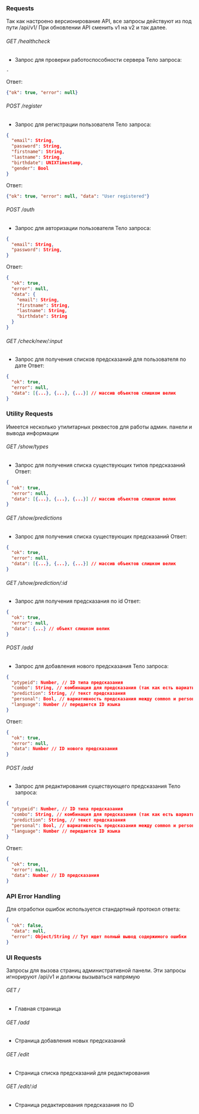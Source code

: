 ### Requests

Так как настроено версионирование API, все запросы действуют из под пути /api/v1/
При обновлении API сменить v1 на v2 и так далее.

###### GET /healthcheck
- Запрос для проверки работоспособности сервера
Тело запроса:
```
-
```
Ответ:
```JSON
{"ok": true, "error": null}
```

###### POST /register
- Запрос для регистрации пользователя
Тело запроса:
```JSON
{
  "email": String,
  "password": String,
  "firstname": String,
  "lastname": String,
  "birthdate": UNIXTimestamp,
  "gender": Bool
}
```
Ответ:
```JSON
{"ok": true, "error": null, "data": "User registered"}
```

###### POST /auth
- Запрос для авторизации пользователя
Тело запроса:
```JSON
{
  "email": String,
  "password": String,
}
```
Ответ:
```JSON
{
  "ok": true,
  "error": null,
  "data": {
    "email": String,
	"firstname": String,
	"lastname": String,
	"birthdate": String
  }
}
```

###### GET /check/new/:input
- Запрос для получения списков предсказаний для пользователя по дате
Ответ:
```JSON
{
  "ok": true,
  "error": null,
  "data": [{...}, {...}, {...}] // массив объектов слишком велик
}
```


### Utility Requests

Имеется несколько утилитарных реквестов для работы админ. панели и вывода информации

###### GET /show/types
- Запрос для получения списка существующих типов предсказаний
Ответ:
```JSON
{
  "ok": true,
  "error": null,
  "data": [{...}, {...}, {...}] // массив объектов слишком велик
}
```

###### GET /show/predictions
- Запрос для получения списка существующих предсказаний
Ответ:
```JSON
{
  "ok": true,
  "error": null,
  "data": [{...}, {...}, {...}] // массив объектов слишком велик
}
```

###### GET /show/prediction/:id
- Запрос для получения предсказания по id
Ответ:
```JSON
{
  "ok": true,
  "error": null,
  "data": {...} // объект слишком велик
}
```

###### POST /add
- Запрос для добавления нового предсказания
Тело запроса:
```JSON
{
  "ptypeid": Number, // ID типа предсказания
  "combo": String, // комбинация для предсказания (так как есть вариативность от 1 до 1-1-1 используется строковый тип)
  "prediction": String, // текст предсказания
  "personal": Bool, // вариативность предсказания между common и personal (безлич и лич)
  "language": Number // передается ID языка
}
```
Ответ:
```JSON
{
  "ok": true,
  "error": null,
  "data": Number // ID нового предсказания
}
```

###### POST /add
- Запрос для редактирования существующего предсказания
Тело запроса:
```JSON
{
  "ptypeid": Number, // ID типа предсказания
  "combo": String, // комбинация для предсказания (так как есть вариативность от 1 до 1-1-1 используется строковый тип)
  "prediction": String, // текст предсказания
  "personal": Bool, // вариативность предсказания между common и personal (безлич и лич)
  "language": Number // передается ID языка
}
```
Ответ:
```JSON
{
  "ok": true,
  "error": null,
  "data": Number // ID предсказания
}
```

### API Error Handling

Для отработки ошибок используется стандартный протокол ответа:
```JSON
{
  "ok": false,
  "data": null,
  "error": Object/String // Тут идет полный вывод содержимого ошибки
}
```

### UI Requests

Запросы для вызова страниц административной панели. Эти запросы игнорируют /api/v1 и должны вызываться напрямую

###### GET /
- Главная страница

###### GET /add
- Страница добавления новых предсказаний

###### GET /edit
- Страница списка предсказаний для редактирования

###### GET /edit/:id
- Страница редактирования предсказания по ID
